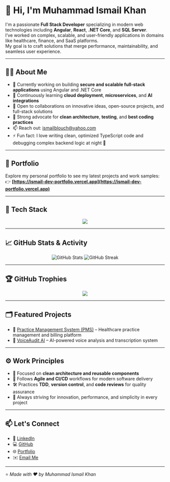 # 👋 Hi, I'm Muhammad Ismail Khan

I'm a passionate **Full Stack Developer** specializing in modern web technologies including **Angular**, **React**, **.NET Core**, and **SQL Server**.  
I’ve worked on complex, scalable, and user-friendly applications in domains like healthcare, finance, and SaaS platforms.  
My goal is to craft solutions that merge performance, maintainability, and seamless user experience.

---

## 🧑‍💻 About Me

- 🔭 Currently working on building **secure and scalable full-stack applications** using Angular and .NET Core  
- 🌱 Continuously learning **cloud deployment**, **microservices**, and **AI integrations**  
- 👯 Open to collaborations on innovative ideas, open-source projects, and full-stack solutions  
- 🤝 Strong advocate for **clean architecture**, **testing**, and **best coding practices**  
- 📫 Reach out: [ismailblouch@yahoo.com](mailto:ismailblouch@yahoo.com)  
- ⚡ Fun fact: I love writing clean, optimized TypeScript code and debugging complex backend logic at night 🌙  

---

## 🚀 Portfolio

Explore my personal portfolio to see my latest projects and work samples:  
👉 **[https://ismail-dev-portfolio.vercel.app](https://ismail-dev-portfolio.vercel.app)**  

---

## 🧠 Tech Stack

<p align="center">
  <img src="https://skillicons.dev/icons?i=angular,react,dotnet,cs,typescript,javascript,html,css,tailwind,bootstrap,sqlserver,git,github,vscode,postman&perline=7" />
</p>

---

## 📈 GitHub Stats & Activity

<p align="center">
  <img src="https://github-readme-stats.vercel.app/api?username=muhammadismailkhan&show_icons=true&theme=tokyonight" alt="GitHub Stats" />
  <img src="https://github-readme-streak-stats.herokuapp.com/?user=muhammadismailkhan&theme=tokyonight" alt="GitHub Streak" />
</p>

---

## 🏆 GitHub Trophies

<p align="center">
  <img src="https://github-profile-trophy.vercel.app/?username=muhammadismailkhan&theme=radical&no-frame=false&no-bg=false&margin-w=4" />
</p>

---

## 🗂️ Featured Projects

- 🏥 [Practice Management System (PMS)](https://pms.hawkrevenue.com/#/login) – Healthcare practice management and billing platform  
- 💬 [VoiceAudit AI](https://uat.voiceauditai.com/) – AI-powered voice analysis and transcription system  


---

## ⚙️ Work Principles

- 🧩 Focused on **clean architecture and reusable components**  
- 🧠 Follows **Agile and CI/CD** workflows for modern software delivery  
- 🛠️ Practices **TDD**, **version control**, and **code reviews** for quality assurance  
- 🚀 Always striving for innovation, performance, and simplicity in every project  

---

## 📫 Let's Connect

- 💼 [LinkedIn](https://www.linkedin.com/in/ismailkhanbaloch/)  
- 💻 [GitHub](https://github.com/IsmailBlouch)  
- 🌐 [Portfolio](https://ismail-dev-portfolio.vercel.app/)  
- ✉️ [Email Me](mailto:ismailblouch@yahoo.com)

---

⭐ *Made with ❤️ by Muhammad Ismail Khan*
